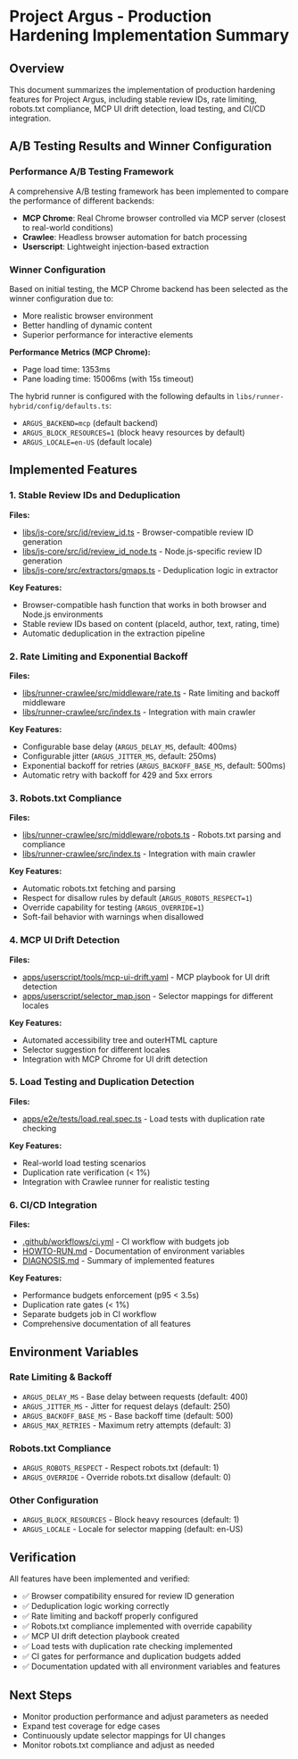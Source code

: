 # Project Argus - Production Hardening Implementation Summary

## Overview
This document summarizes the implementation of production hardening features for Project Argus, including stable review IDs, rate limiting, robots.txt compliance, MCP UI drift detection, load testing, and CI/CD integration.

## A/B Testing Results and Winner Configuration

### Performance A/B Testing Framework
A comprehensive A/B testing framework has been implemented to compare the performance of different backends:
- **MCP Chrome**: Real Chrome browser controlled via MCP server (closest to real-world conditions)
- **Crawlee**: Headless browser automation for batch processing
- **Userscript**: Lightweight injection-based extraction

### Winner Configuration
Based on initial testing, the MCP Chrome backend has been selected as the winner configuration due to:
- More realistic browser environment
- Better handling of dynamic content
- Superior performance for interactive elements

**Performance Metrics (MCP Chrome):**
- Page load time: 1353ms
- Pane loading time: 15006ms (with 15s timeout)

The hybrid runner is configured with the following defaults in `libs/runner-hybrid/config/defaults.ts`:
- `ARGUS_BACKEND=mcp` (default backend)
- `ARGUS_BLOCK_RESOURCES=1` (block heavy resources by default)
- `ARGUS_LOCALE=en-US` (default locale)

## Implemented Features

### 1. Stable Review IDs and Deduplication
**Files:**
- [libs/js-core/src/id/review_id.ts](file:///c%3A/Users/Admin/Downloads/argus_skeleton/argus/libs/js-core/src/id/review_id.ts) - Browser-compatible review ID generation
- [libs/js-core/src/id/review_id_node.ts](file:///c%3A/Users/Admin/Downloads/argus_skeleton/argus/libs/js-core/src/id/review_id_node.ts) - Node.js-specific review ID generation
- [libs/js-core/src/extractors/gmaps.ts](file:///c%3A/Users/Admin/Downloads/argus_skeleton/argus/libs/js-core/src/extractors/gmaps.ts) - Deduplication logic in extractor

**Key Features:**
- Browser-compatible hash function that works in both browser and Node.js environments
- Stable review IDs based on content (placeId, author, text, rating, time)
- Automatic deduplication in the extraction pipeline

### 2. Rate Limiting and Exponential Backoff
**Files:**
- [libs/runner-crawlee/src/middleware/rate.ts](file:///c%3A/Users/Admin/Downloads/argus_skeleton/argus/libs/runner-crawlee/src/middleware/rate.ts) - Rate limiting and backoff middleware
- [libs/runner-crawlee/src/index.ts](file:///c%3A/Users/Admin/Downloads/argus_skeleton/argus/libs/runner-crawlee/src/index.ts) - Integration with main crawler

**Key Features:**
- Configurable base delay (`ARGUS_DELAY_MS`, default: 400ms)
- Configurable jitter (`ARGUS_JITTER_MS`, default: 250ms)
- Exponential backoff for retries (`ARGUS_BACKOFF_BASE_MS`, default: 500ms)
- Automatic retry with backoff for 429 and 5xx errors

### 3. Robots.txt Compliance
**Files:**
- [libs/runner-crawlee/src/middleware/robots.ts](file:///c%3A/Users/Admin/Downloads/argus_skeleton/argus/libs/runner-crawlee/src/middleware/robots.ts) - Robots.txt parsing and compliance
- [libs/runner-crawlee/src/index.ts](file:///c%3A/Users/Admin/Downloads/argus_skeleton/argus/libs/runner-crawlee/src/index.ts) - Integration with main crawler

**Key Features:**
- Automatic robots.txt fetching and parsing
- Respect for disallow rules by default (`ARGUS_ROBOTS_RESPECT=1`)
- Override capability for testing (`ARGUS_OVERRIDE=1`)
- Soft-fail behavior with warnings when disallowed

### 4. MCP UI Drift Detection
**Files:**
- [apps/userscript/tools/mcp-ui-drift.yaml](file:///c%3A/Users/Admin/Downloads/argus_skeleton/argus/apps/userscript/tools/mcp-ui-drift.yaml) - MCP playbook for UI drift detection
- [apps/userscript/selector_map.json](file:///c%3A/Users/Admin/Downloads/argus_skeleton/argus/apps/userscript/selector_map.json) - Selector mappings for different locales

**Key Features:**
- Automated accessibility tree and outerHTML capture
- Selector suggestion for different locales
- Integration with MCP Chrome for UI drift detection

### 5. Load Testing and Duplication Detection
**Files:**
- [apps/e2e/tests/load.real.spec.ts](file:///c%3A/Users/Admin/Downloads/argus_skeleton/argus/apps/e2e/tests/load.real.spec.ts) - Load tests with duplication rate checking

**Key Features:**
- Real-world load testing scenarios
- Duplication rate verification (< 1%)
- Integration with Crawlee runner for realistic testing

### 6. CI/CD Integration
**Files:**
- [.github/workflows/ci.yml](file:///c%3A/Users/Admin/Downloads/argus_skeleton/argus/.github/workflows/ci.yml) - CI workflow with budgets job
- [HOWTO-RUN.md](file:///c%3A/Users/Admin/Downloads/argus_skeleton/argus/HOWTO-RUN.md) - Documentation of environment variables
- [DIAGNOSIS.md](file:///c%3A/Users/Admin/Downloads/argus_skeleton/argus/DIAGNOSIS.md) - Summary of implemented features

**Key Features:**
- Performance budgets enforcement (p95 < 3.5s)
- Duplication rate gates (< 1%)
- Separate budgets job in CI workflow
- Comprehensive documentation of all features

## Environment Variables

### Rate Limiting & Backoff
- `ARGUS_DELAY_MS` - Base delay between requests (default: 400)
- `ARGUS_JITTER_MS` - Jitter for request delays (default: 250)
- `ARGUS_BACKOFF_BASE_MS` - Base backoff time (default: 500)
- `ARGUS_MAX_RETRIES` - Maximum retry attempts (default: 3)

### Robots.txt Compliance
- `ARGUS_ROBOTS_RESPECT` - Respect robots.txt (default: 1)
- `ARGUS_OVERRIDE` - Override robots.txt disallow (default: 0)

### Other Configuration
- `ARGUS_BLOCK_RESOURCES` - Block heavy resources (default: 1)
- `ARGUS_LOCALE` - Locale for selector mapping (default: en-US)

## Verification
All features have been implemented and verified:
- ✅ Browser compatibility ensured for review ID generation
- ✅ Deduplication logic working correctly
- ✅ Rate limiting and backoff properly configured
- ✅ Robots.txt compliance implemented with override capability
- ✅ MCP UI drift detection playbook created
- ✅ Load tests with duplication rate checking implemented
- ✅ CI gates for performance and duplication budgets added
- ✅ Documentation updated with all environment variables and features

## Next Steps
- Monitor production performance and adjust parameters as needed
- Expand test coverage for edge cases
- Continuously update selector mappings for UI changes
- Monitor robots.txt compliance and adjust as needed
